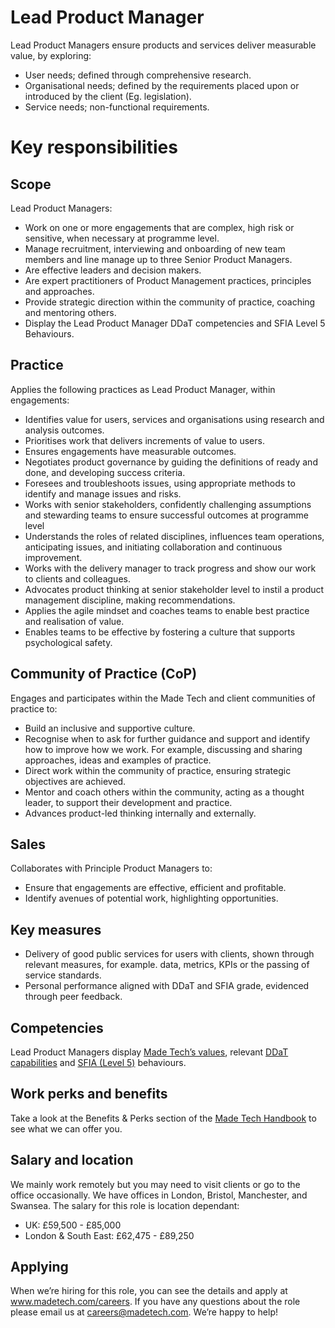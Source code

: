 # Lead Product Manager 
Lead Product Managers ensure products and services deliver measurable value, by exploring:
- User needs; defined through comprehensive research. 
- Organisational needs; defined by the requirements placed upon or introduced by the client (Eg. legislation).
- Service needs; non-functional requirements.

# Key responsibilities
## Scope
Lead Product Managers:
- Work on one or more engagements that are complex, high risk or sensitive, when necessary at programme level. 
- Manage recruitment, interviewing and onboarding of new team members and line manage up to three Senior Product Managers.
- Are effective leaders and decision makers.
- Are expert practitioners of Product Management practices, principles and approaches.
- Provide strategic direction within the community of practice, coaching and mentoring others.
- Display the Lead Product Manager DDaT competencies and SFIA Level 5 Behaviours.

## Practice
Applies the following practices as Lead Product Manager, within engagements:
- Identifies value for users, services and organisations using research and analysis outcomes.
- Prioritises work that delivers increments of value to users.  
- Ensures engagements have measurable outcomes.
- Negotiates product governance by guiding the definitions of ready and done, and developing success criteria.
- Foresees and troubleshoots issues, using appropriate methods to identify and manage issues and risks. 
- Works with senior stakeholders, confidently challenging assumptions and stewarding teams to ensure successful outcomes at programme level
- Understands the roles of related disciplines, influences team operations, anticipating issues, and initiating collaboration and continuous improvement. 
- Works with the delivery manager to track progress and show our work to clients and colleagues.
- Advocates product thinking at senior stakeholder level to instil a product management discipline, making recommendations.
- Applies the agile mindset and coaches teams to enable best practice and realisation of value.
- Enables teams to be effective by fostering a culture that supports psychological safety. 

## Community of Practice (CoP)
Engages and participates within the Made Tech and client communities of practice to:
- Build an inclusive and supportive culture.
- Recognise when to ask for further guidance and support and identify how to improve how we work. For example, discussing and sharing approaches, ideas and examples of practice.
- Direct work within the community of practice, ensuring strategic objectives are achieved.
- Mentor and coach others within the community, acting as a thought leader, to support their development and practice.
- Advances product-led thinking internally and externally.

## Sales
Collaborates with Principle Product Managers to:
- Ensure that engagements are effective, efficient and profitable.
- Identify avenues of potential work, highlighting opportunities.

## Key measures
- Delivery of good public services for users with clients, shown through relevant measures, for example. data, metrics, KPIs or the passing of service standards.
- Personal performance aligned with DDaT and SFIA grade, evidenced through peer feedback.

## Competencies
Lead Product Managers display [Made Tech’s values](https://github.com/madetech/handbook/blob/main/company/about.md), relevant [DDaT capabilities](https://www.gov.uk/guidance/product-manager#lead-product-manager) and [SFIA (Level 5)](https://sfia-online.org/en/sfia-8/responsibilities/level-5) behaviours.

## Work perks and benefits

Take a look at the Benefits & Perks section of the [Made Tech Handbook](https://github.com/madetech) to see what we can offer you. 

## Salary and location

We mainly work remotely but you may need to visit clients or go to the office occasionally. We have offices in London, Bristol, Manchester, and Swansea. 
The salary for this role is location dependant:
* UK: £59,500 - £85,000
* London & South East: £62,475 - £89,250


## Applying

When we’re hiring for this role, you can see the details and apply at www.madetech.com/careers. If you have any questions about the role please email us at careers@madetech.com. We’re happy to help!
